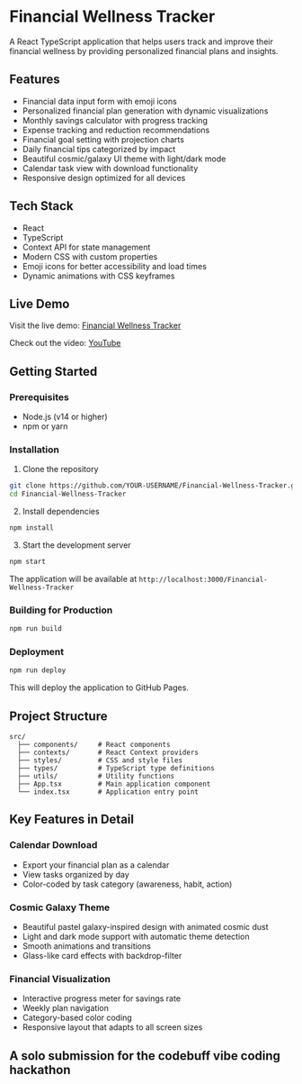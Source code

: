 # Financial Wellness Tracker

A React TypeScript application that helps users track and improve their financial wellness by providing personalized financial plans and insights.

## Features

- Financial data input form with emoji icons
- Personalized financial plan generation with dynamic visualizations
- Monthly savings calculator with progress tracking
- Expense tracking and reduction recommendations
- Financial goal setting with projection charts
- Daily financial tips categorized by impact
- Beautiful cosmic/galaxy UI theme with light/dark mode
- Calendar task view with download functionality
- Responsive design optimized for all devices

## Tech Stack

- React 
- TypeScript
- Context API for state management
- Modern CSS with custom properties
- Emoji icons for better accessibility and load times
- Dynamic animations with CSS keyframes

## Live Demo

Visit the live demo: [Financial Wellness Tracker](https://shreyyadutta.github.io/Financial-Wellness-Tracker/)

Check out the video: [YouTube](https://youtu.be/fhsymwc5TRk)

## Getting Started

### Prerequisites

- Node.js (v14 or higher)
- npm or yarn

### Installation

1. Clone the repository
```bash
git clone https://github.com/YOUR-USERNAME/Financial-Wellness-Tracker.git
cd Financial-Wellness-Tracker
```

2. Install dependencies
```bash
npm install
```

3. Start the development server
```bash
npm start
```

The application will be available at `http://localhost:3000/Financial-Wellness-Tracker`

### Building for Production

```bash
npm run build
```

### Deployment

```bash
npm run deploy
```

This will deploy the application to GitHub Pages.

## Project Structure

```
src/
  ├── components/     # React components
  ├── contexts/       # React Context providers
  ├── styles/         # CSS and style files
  ├── types/          # TypeScript type definitions
  ├── utils/          # Utility functions
  ├── App.tsx         # Main application component
  └── index.tsx       # Application entry point
```

## Key Features in Detail

### Calendar Download
- Export your financial plan as a calendar
- View tasks organized by day
- Color-coded by task category (awareness, habit, action)

### Cosmic Galaxy Theme
- Beautiful pastel galaxy-inspired design with animated cosmic dust
- Light and dark mode support with automatic theme detection
- Smooth animations and transitions
- Glass-like card effects with backdrop-filter

### Financial Visualization
- Interactive progress meter for savings rate
- Weekly plan navigation
- Category-based color coding
- Responsive layout that adapts to all screen sizes

## A solo submission for the codebuff vibe coding hackathon

 
